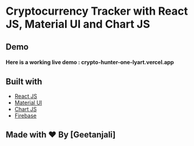 # Cryptocurrency Tracker with React JS, Material UI and Chart JS

## Demo
#### Here is a working live demo : crypto-hunter-one-lyart.vercel.app

## Built with 

- [React JS](https://reactjs.org/)
- [Material UI](https://v4.mui.com/)
- [Chart JS](https://reactchartjs.github.io/react-chartjs-2/#/)
- [Firebase](https://firebase.google.com/)

## Made with ♥ By [Geetanjali]